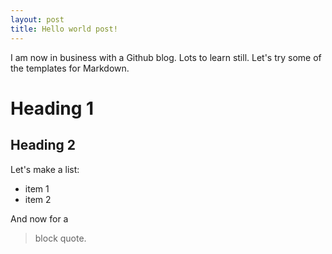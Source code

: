 ```yaml
---
layout: post
title: Hello world post!
---
```

I am now in business with a Github blog. Lots to learn still. Let's try some of the templates for Markdown.

# Heading 1

## Heading 2

Let's make a list:

* item 1
* item 2

And now for a 
> block quote.
